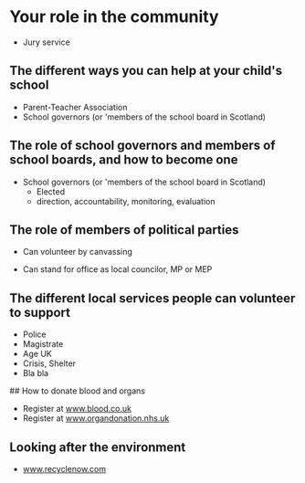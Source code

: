 # Your role in the community

* Jury service

## The different ways you can help at your child's school

* Parent-Teacher Association
* School governors (or 'members of the school board in Scotland)

## The role of school governors and members of school boards, and how to become one

* School governors (or 'members of the school board in Scotland)
  * Elected
  * direction, accountability, monitoring, evaluation

## The role of members of political parties

* Can volunteer by canvassing

* Can stand for office as local councilor, MP or MEP

## The different local services people can volunteer to support

* Police
* Magistrate
* Age UK
* Crisis, Shelter
* Bla bla
  
## How to donate blood and organs

* Register at www.blood.co.uk
* Register at www.organdonation.nhs.uk

## Looking after the environment

* www.recyclenow.com